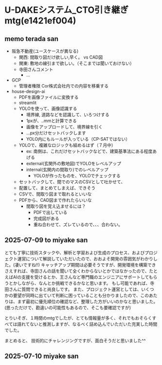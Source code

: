 # U-DAKEシステム_CTO引き継ぎmtg(e1421ef004)
## memo terada san
- 阪急不動産(ユースケースが異なる)
  - 関西: 間取り図だけ欲しい,早く。 vs CAD図
  - 関東: 敷地の線引まで欲しい。（そこまでは聞いておけない）
  - 寺田さんコメント
    - ...
- GCP
  - 管理者権限 Cor株式会社内での内容を移乗する
- house-design-ai
  - PDFを画像ファイルに変換する
  - streamlit
  - YOLOを使って、画像認識する
    - 境界線, 道路などを認識して、いろつけする
    - 1pxが、..mmと計算できる
    - 画像をアップロードして、境界線を引く
    - ...px分だけセットバックします
    - YOLO内にもルールが入っている（CP-SATではない）
  - YOLOで、複雑なロジックも組めるはず（７月中）
    - ex: 南側は、これだけセットバックなどで、建築基準法にある程度あげる
    - external(玄関外の敷地図)でYOLOをレベルアップ
    - internal(玄関内の間取り)でのレベルアップ
      - YOLOが作ったものを、YOLOでチェックする
  - セットバックして、間でのマスのCSVとして吐かせて、
  - 配置して、まとめてしまえば、できそう
  - CSVで、間取り図まで取れるといいな
  - PDFから、CAD図まで作れたらいいな
    - 間取り図を覚え込ませるには？
      - PDFで出している
      - 完成図がある
      - 重ね合わせて、ズレているので、、、合わない。

## 2025-07-09 to miyake san
とても丁寧に技術スタックや、解析と学習および生成のプロセス、およびプロジェクト運営について解説していただいたので、おおよそ開発の雰囲気がわかりした。(凄いですね!!)
キャッチアップ期間は必要そうですが、開発環境を構築できさえすれば、寺田さんの話を聞いて全くわからないとかではなかったので、たとえばAIの支援を受けるとか、王さんなど専門職のエンジニアにサポートしてもらうとかしながら、なんとか挑戦できるかなと思います。
もし可能であれば、寺田さんに質問できると尚良しです。
また、プロジェクト運営としては、いくつかの要望が同時に出ていて判断に困っていることも分かりましたので、このあたりは、まず最初に優先順位の確認など、整理した方がいいのかなと思いました。(思っただけで、勘違いの可能性もあるので、そこも要確認ですが)

とりいそぎ、１時間のmtgでしたが、とても情報量が多く、それでもおそらくすべては語れてないと推測しますが、なるべく詰め込んでいただいた充実した時間でした。

まとめると、
技術的にチャレンジングですが、面白そうだと思いました^^


## 2025-07-10 miyake san



